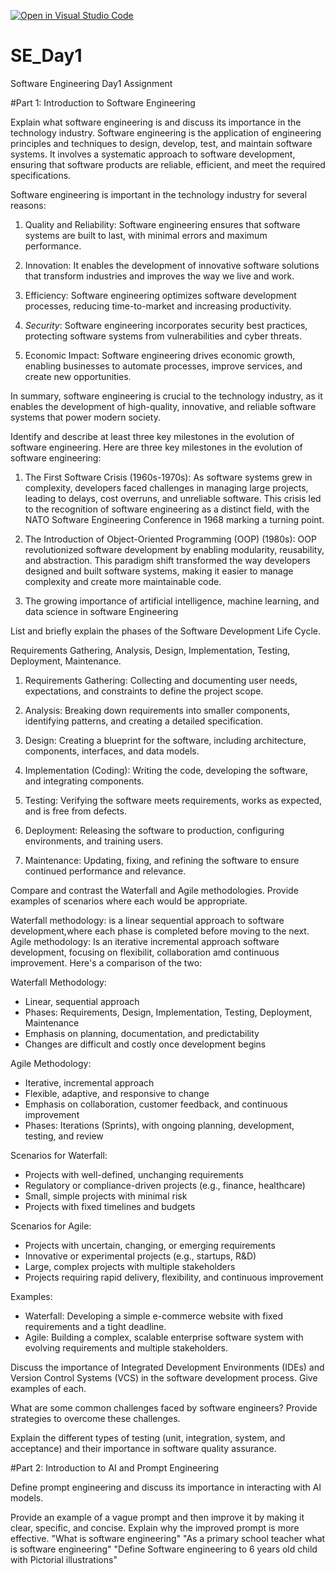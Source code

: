 [![Open in Visual Studio Code](https://classroom.github.com/assets/open-in-vscode-2e0aaae1b6195c2367325f4f02e2d04e9abb55f0b24a779b69b11b9e10269abc.svg)](https://classroom.github.com/online_ide?assignment_repo_id=15566242&assignment_repo_type=AssignmentRepo)
# SE_Day1
Software Engineering Day1 Assignment

#Part 1: Introduction to Software Engineering

Explain what software engineering is and discuss its importance in the technology industry.
Software engineering is the application of engineering principles and techniques to design, develop, test, and maintain software systems. It involves a systematic approach to software development, ensuring that software products are reliable, efficient, and meet the required specifications.

Software engineering is important in the technology industry for several reasons:

1. Quality and Reliability: Software engineering ensures that software systems are built to last, with minimal errors and maximum performance.

2. Innovation: It enables the development of innovative software solutions that transform industries and improves the way we live and work.

3. Efficiency: Software engineering optimizes software development processes, reducing time-to-market and increasing productivity.

4.  *Security*: Software engineering incorporates security best practices, protecting software systems from vulnerabilities and cyber threats.

5. Economic Impact: Software engineering drives economic growth, enabling businesses to automate processes, improve services, and create new opportunities.

In summary, software engineering is crucial to the technology industry, as it enables the development of high-quality, innovative, and reliable software systems that power modern society.

Identify and describe at least three key milestones in the evolution of software engineering.
Here are three key milestones in the evolution of software engineering:

1. The First Software Crisis (1960s-1970s): As software systems grew in complexity, developers faced challenges in managing large projects, leading to delays, cost overruns, and unreliable software. This crisis led to the recognition of software engineering as a distinct field, with the NATO Software Engineering Conference in 1968 marking a turning point.

2. The Introduction of Object-Oriented Programming (OOP) (1980s): OOP revolutionized software development by enabling modularity, reusability, and abstraction. This paradigm shift transformed the way developers designed and built software systems, making it easier to manage complexity and create more maintainable code.

3. The growing importance of artificial intelligence, machine learning, and data science in software Engineering 

List and briefly explain the phases of the Software Development Life Cycle.

Requirements Gathering, Analysis, Design, Implementation, Testing, Deployment, Maintenance.

1. Requirements Gathering: Collecting and documenting user needs, expectations, and constraints to define the project scope.

2. Analysis: Breaking down requirements into smaller components, identifying patterns, and creating a detailed specification.

3. Design: Creating a blueprint for the software, including architecture, components, interfaces, and data models.

4. Implementation (Coding): Writing the code, developing the software, and integrating components.

5. Testing: Verifying the software meets requirements, works as expected, and is free from defects.

6. Deployment: Releasing the software to production, configuring environments, and training users.

7. Maintenance: Updating, fixing, and refining the software to ensure continued performance and relevance.


Compare and contrast the Waterfall and Agile methodologies. Provide examples of scenarios where each would be appropriate.

Waterfall methodology: is a linear sequential approach to software development,where each phase is completed before moving to the next.
Agile methodology: Is an iterative incremental approach software development, focusing on flexibilit, collaboration amd continuous improvement. 
Here's a comparison of the two:

Waterfall Methodology:
- Linear, sequential approach
- Phases: Requirements, Design, Implementation, Testing, Deployment, Maintenance
- Emphasis on planning, documentation, and predictability
- Changes are difficult and costly once development begins

Agile Methodology:
- Iterative, incremental approach
- Flexible, adaptive, and responsive to change
- Emphasis on collaboration, customer feedback, and continuous improvement
- Phases: Iterations (Sprints), with ongoing planning, development, testing, and review

Scenarios for Waterfall:
- Projects with well-defined, unchanging requirements
- Regulatory or compliance-driven projects (e.g., finance, healthcare)
- Small, simple projects with minimal risk
- Projects with fixed timelines and budgets

Scenarios for Agile:
- Projects with uncertain, changing, or emerging requirements
- Innovative or experimental projects (e.g., startups, R&D)
- Large, complex projects with multiple stakeholders
- Projects requiring rapid delivery, flexibility, and continuous improvement

Examples:

- Waterfall: Developing a simple e-commerce website with fixed requirements and a tight deadline.
- Agile: Building a complex, scalable enterprise software system with evolving requirements and multiple stakeholders.

Discuss the importance of Integrated Development Environments (IDEs) and Version Control Systems (VCS) in the software development process. Give examples of each.


What are some common challenges faced by software engineers? Provide strategies to overcome these challenges.


Explain the different types of testing (unit, integration, system, and acceptance) and their importance in software quality assurance.


#Part 2: Introduction to AI and Prompt Engineering


Define prompt engineering and discuss its importance in interacting with AI models.


Provide an example of a vague prompt and then improve it by making it clear, specific, and concise. Explain why the improved prompt is more effective.
"What is software engineering"
"As a primary school teacher what is software engineering"
"Define Software engineering to 6 years old child with Pictorial illustrations"
